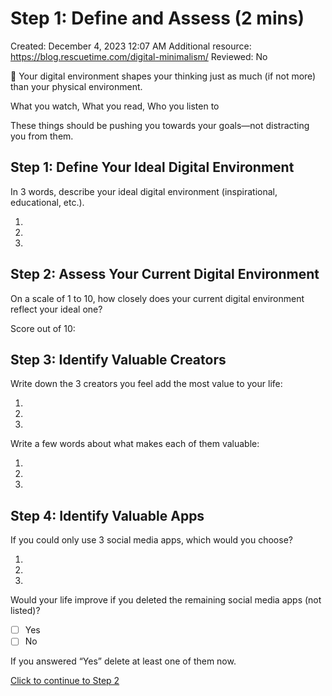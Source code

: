 # Step 1: Define and Assess (2 mins)

Created: December 4, 2023 12:07 AM
Additional resource: https://blog.rescuetime.com/digital-minimalism/
Reviewed: No

<aside>
🧠 Your digital environment shapes your thinking just as much (if not more) than your physical environment.

What you watch, What you read, Who you listen to

These things should be pushing you towards your goals—not distracting you from them.

</aside>

## **Step 1: Define Your Ideal Digital Environment**

In 3 words, describe your ideal digital environment (inspirational, educational, etc.).

1. 
2. 
3. 

## **Step 2: Assess Your Current Digital Environment**

On a scale of 1 to 10, how closely does your current digital environment reflect your ideal one?

Score out of 10:

## **Step 3: Identify Valuable Creators**

Write down the 3 creators you feel add the most value to your life:

1. 
2. 
3. 

Write a few words about what makes each of them valuable:

1. 
2. 
3. 

## **Step 4: Identify Valuable Apps**

If you could only use 3 social media apps, which would you choose?

1. 
2. 
3. 

Would your life improve if you deleted the remaining social media apps (not listed)?

- [ ]  Yes
- [ ]  No

If you answered “Yes” delete at least one of them now.

[Click to continue to Step 2](Step%202%20Apps%20(General)%2010955a208c2d4aae8cbf258905c29aff.md)